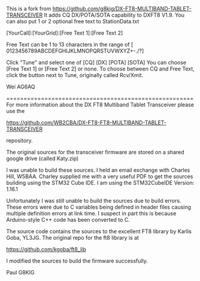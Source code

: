 This is a fork from https://github.com/g8kig/DX-FT8-MULTIBAND-TABLET-TRANSCEIVER
It adds CQ DX/POTA/SOTA capability to DXFT8 V1.9. You can also put 1 or 2 optional free text to StationData.txt

[YourCall]:[YourGrid]:[Free Text 1]:[Free Text 2]

Free Text can be 1 to 13 characters in the range of [ 0123456789ABCDEFGHIJKLMNOPQRSTUVWXYZ+-./?]

Click "Tune" and select one of [CQ] [DX] [POTA] [SOTA]
You can choose [Free Text 1] or [Free Text 2] or none.
To choose between CQ and Free Text, click the button next to Tune, originally called Rcv/Xmit.

Wei AG6AQ


======================================================
For more information about the DX FT8 Multiband Tablet Transceiver please use the

https://github.com/WB2CBA/DX-FT8-FT8-MULTIBAND-TABLET-TRANSCEIVER

repository.

The original sources for the transceiver firmware are stored on a shared google drive (called Katy.zip)

I was unable to build these sources. 
I held an email exchange with Charles Hill, W5BAA. 
Charley supplied me with a very useful PDF to get the sources building using the STM32 Cube IDE. 
I am using the STM32CubeIDE Version: 1.16.1

Unfortunately I was still unable to build the sources due to build errors.
These errors were due to C variables being defined in header files causing multiple definition errors at link time.
I suspect in part this is because Arduino-style C++ code has been converted to C.

The source code contains the sources to the excellent FT8 library by Karlis Goba, YL3JG.
The original repo for the ft8 library is at

https://github.com/kgoba/ft8_lib

I modified the sources to build the firmware successfully.

Paul G8KIG
